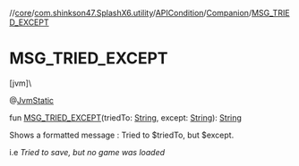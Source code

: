 //[core](../../../../index.md)/[com.shinkson47.SplashX6.utility](../../index.md)/[APICondition](../index.md)/[Companion](index.md)/[MSG_TRIED_EXCEPT](-m-s-g_-t-r-i-e-d_-e-x-c-e-p-t.md)

# MSG_TRIED_EXCEPT

[jvm]\

@[JvmStatic](https://kotlinlang.org/api/latest/jvm/stdlib/kotlin.jvm/-jvm-static/index.html)

fun [MSG_TRIED_EXCEPT](-m-s-g_-t-r-i-e-d_-e-x-c-e-p-t.md)(triedTo: [String](https://kotlinlang.org/api/latest/jvm/stdlib/kotlin/-string/index.html), except: [String](https://kotlinlang.org/api/latest/jvm/stdlib/kotlin/-string/index.html)): [String](https://kotlinlang.org/api/latest/jvm/stdlib/kotlin/-string/index.html)

Shows a formatted message : Tried to $triedTo, but $except.

i.e *Tried to save, but no game was loaded*
